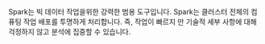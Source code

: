 Spark는 빅 데이터 작업을위한 강력한 범용 도구입니다. Spark는 클러스터 전체의 컴퓨팅 작업 배포를 투명하게 처리합니다.
즉, 작업이 빠르지 만 기술적 세부 사항에 대해 걱정하지 않고 분석에 집중할 수 있습니다. 


